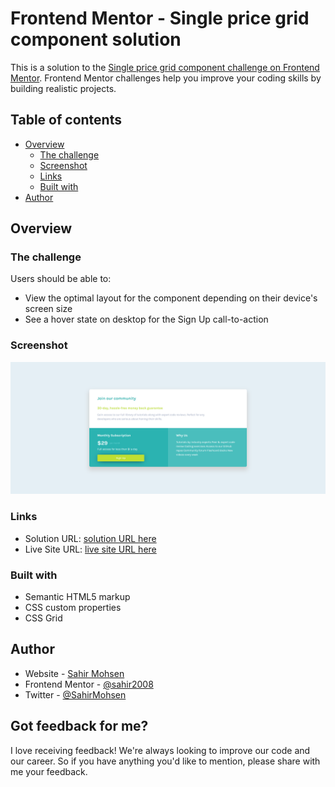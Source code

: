 # Frontend Mentor - Single price grid component solution

This is a solution to the [Single price grid component challenge on Frontend Mentor](https://www.frontendmentor.io/challenges/single-price-grid-component-5ce41129d0ff452fec5abbbc). Frontend Mentor challenges help you improve your coding skills by building realistic projects.

## Table of contents

- [Overview](#overview)
  - [The challenge](#the-challenge)
  - [Screenshot](#screenshot)
  - [Links](#links)
  - [Built with](#built-with)
- [Author](#author)

## Overview

### The challenge

Users should be able to:

- View the optimal layout for the component depending on their device's screen size
- See a hover state on desktop for the Sign Up call-to-action

### Screenshot

![Design preview for the Single price grid component coding challenge](./images/screenshot.png)

### Links

- Solution URL: [solution URL here](https://github.com/sahir2008/single-price-grid-component)
- Live Site URL: [live site URL here](https://frontend-single-price-grid.netlify.app/)

### Built with

- Semantic HTML5 markup
- CSS custom properties
- CSS Grid

## Author

- Website - [Sahir Mohsen](https://sahir-html-css-portfolio.netlify.app/)
- Frontend Mentor - [@sahir2008](https://www.frontendmentor.io/profile/sahir2008)
- Twitter - [@SahirMohsen](https://www.linkedin.com/in/sahir-mohsen-602706128/)

## Got feedback for me?

I love receiving feedback! We're always looking to improve our code and our career. So if you have anything you'd like to mention, please share with me your feedback.
